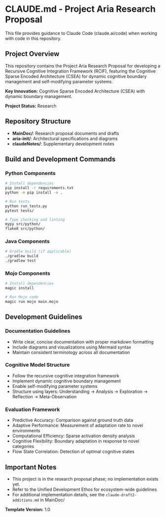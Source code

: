 # CLAUDE.md - Project Aria Research Proposal

This file provides guidance to Claude Code (claude.ai/code) when working with code in this repository.

## Project Overview

This repository contains the Project Aria Research Proposal for developing a Recursive Cognitive Integration Framework (RCIF), featuring the Cognitive Sparse Encoded Architecture (CSEA) for dynamic cognitive boundary management and self-modifying parameter systems.

**Key Innovation:** Cognitive Sparse Encoded Architecture (CSEA) with dynamic boundary management.

**Project Status:** Research

## Repository Structure

- **MainDoc/**: Research proposal documents and drafts
- **aria-init/**: Architectural specifications and diagrams
- **claudeNotes/**: Supplementary development notes

## Build and Development Commands

### Python Components

```bash
# Install dependencies
pip install -r requirements.txt
python -m pip install -e .

# Run tests
python run_tests.py
pytest tests/

# Type checking and linting
mypy src/python/
flake8 src/python/
```

### Java Components

```bash
# Gradle build (if applicable)
./gradlew build
./gradlew test
```

### Mojo Components

```bash
# Install dependencies
magic install

# Run Mojo code
magic run mojo main.mojo
```

## Development Guidelines

### Documentation Guidelines

- Write clear, concise documentation with proper markdown formatting
- Include diagrams and visualizations using Mermaid syntax
- Maintain consistent terminology across all documentation

### Cognitive Model Structure

- Follow the recursive cognitive integration framework
- Implement dynamic cognitive boundary management
- Enable self-modifying parameter systems
- Structure using layers: Understanding → Analysis → Exploration → Reflection → Meta-Observation

### Evaluation Framework

- Predictive Accuracy: Comparison against ground truth data
- Adaptive Performance: Measurement of adaptation rate to novel environments
- Computational Efficiency: Sparse activation density analysis
- Cognitive Flexibility: Boundary adaptation in response to novel categories
- Flow State Correlation: Detection of optimal cognitive states

## Important Notes

- This project is in the research proposal phase; no implementation exists yet.
- Refer to the Unified Development Ethos for ecosystem-wide guidelines
- For additional implementation details, see the `claude-draft2-additions.md` in MainDoc/

**Template Version:** 1.0